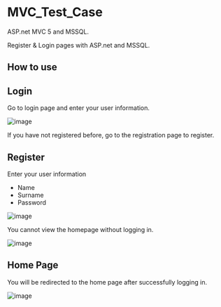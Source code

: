 # MVC_Test_Case
ASP.net MVC 5 and MSSQL.

Register & Login pages with ASP.net and MSSQL.

## How to use


## Login

Go to login page and enter your user information.

![image](https://user-images.githubusercontent.com/48105864/134769066-2f6c00b3-8a80-4f71-bb0a-43a9ba4f7be5.png)

If you have not registered before, go to the registration page to register.

## Register

Enter your user information
- Name
- Surname
- Password

![image](https://user-images.githubusercontent.com/48105864/134769724-060857b5-11f2-498d-80e6-c64a821aad1f.png)

You cannot view the homepage without logging in.

![image](https://user-images.githubusercontent.com/48105864/134769031-866a9dd6-f317-4815-9f56-36f0ce44e3f3.png)

## Home Page

You will be redirected to the home page after successfully logging in. 

![image](https://user-images.githubusercontent.com/48105864/134769279-f23dc658-9b57-4fd2-a6d0-1af7766b87a7.png)
